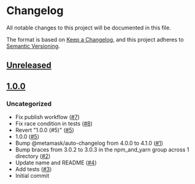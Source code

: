 # Changelog

All notable changes to this project will be documented in this file.

The format is based on [Keep a Changelog](https://keepachangelog.com/en/1.0.0/),
and this project adheres to [Semantic Versioning](https://semver.org/spec/v2.0.0.html).

## [Unreleased]

## [1.0.0]

### Uncategorized

- Fix publish workflow ([#7](https://github.com/MetaMask/action-checkout-and-setup/pull/7))
- Fix race condition in tests ([#8](https://github.com/MetaMask/action-checkout-and-setup/pull/8))
- Revert "1.0.0 (#5)" ([#5](https://github.com/MetaMask/action-checkout-and-setup/pull/5))
- 1.0.0 ([#5](https://github.com/MetaMask/action-checkout-and-setup/pull/5))
- Bump @metamask/auto-changelog from 4.0.0 to 4.1.0 ([#1](https://github.com/MetaMask/action-checkout-and-setup/pull/1))
- Bump braces from 3.0.2 to 3.0.3 in the npm_and_yarn group across 1 directory ([#2](https://github.com/MetaMask/action-checkout-and-setup/pull/2))
- Update name and README ([#4](https://github.com/MetaMask/action-checkout-and-setup/pull/4))
- Add tests ([#3](https://github.com/MetaMask/action-checkout-and-setup/pull/3))
- Initial commit

[Unreleased]: https://github.com/MetaMask/action-checkout-and-setup/compare/v1.0.0...HEAD
[1.0.0]: https://github.com/MetaMask/action-checkout-and-setup/releases/tag/v1.0.0
